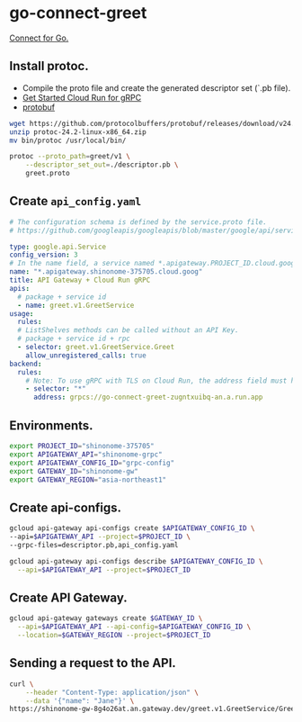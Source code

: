 # go-connect-greet
[Connect for Go.](https://connectrpc.com/docs/go/getting-started/)

## Install protoc.
- Compile the proto file and create the generated descriptor set (`.pb file).
- [Get Started Cloud Run for gRPC](https://cloud.google.com/api-gateway/docs/get-started-cloud-run-grpc?hl=ja)
- [protobuf](https://github.com/protocolbuffers/protobuf/releases)
```bash
wget https://github.com/protocolbuffers/protobuf/releases/download/v24.2/protoc-24.2-linux-x86_64.zip
unzip protoc-24.2-linux-x86_64.zip 
mv bin/protoc /usr/local/bin/

protoc --proto_path=greet/v1 \
    --descriptor_set_out=./descriptor.pb \
    greet.proto
```

## Create `api_config.yaml`
```yaml
# The configuration schema is defined by the service.proto file.
# https://github.com/googleapis/googleapis/blob/master/google/api/service.proto

type: google.api.Service
config_version: 3
# In the name field, a service named *.apigateway.PROJECT_ID.cloud.goog where PROJECT_ID is the name of your Google Cloud project ID.
name: "*.apigateway.shinonome-375705.cloud.goog"
title: API Gateway + Cloud Run gRPC
apis:
  # package + service id
  - name: greet.v1.GreetService
usage:
  rules:
  # ListShelves methods can be called without an API Key.
  # package + service id + rpc
  - selector: greet.v1.GreetService.Greet
    allow_unregistered_calls: true
backend:
  rules:
    # Note: To use gRPC with TLS on Cloud Run, the address field must have the scheme grpcs:// instead of https://.
    - selector: "*"
      address: grpcs://go-connect-greet-zugntxuibq-an.a.run.app
```

## Environments.
```bash
export PROJECT_ID="shinonome-375705"
export APIGATEWAY_API="shinonome-grpc"
export APIGATEWAY_CONFIG_ID="grpc-config"
export GATEWAY_ID="shinonome-gw"
export GATEWAY_REGION="asia-northeast1"
```
## Create api-configs.
```bash
gcloud api-gateway api-configs create $APIGATEWAY_CONFIG_ID \
--api=$APIGATEWAY_API --project=$PROJECT_ID \
--grpc-files=descriptor.pb,api_config.yaml
```

```bash
gcloud api-gateway api-configs describe $APIGATEWAY_CONFIG_ID \
  --api=$APIGATEWAY_API --project=$PROJECT_ID
```

## Create API Gateway.
```bash
gcloud api-gateway gateways create $GATEWAY_ID \
  --api=$APIGATEWAY_API --api-config=$APIGATEWAY_CONFIG_ID \
  --location=$GATEWAY_REGION --project=$PROJECT_ID
```

## Sending a request to the API.
```bash
curl \
    --header "Content-Type: application/json" \
    --data '{"name": "Jane"}' \
https://shinonome-gw-8g4o26at.an.gateway.dev/greet.v1.GreetService/Greet
```
